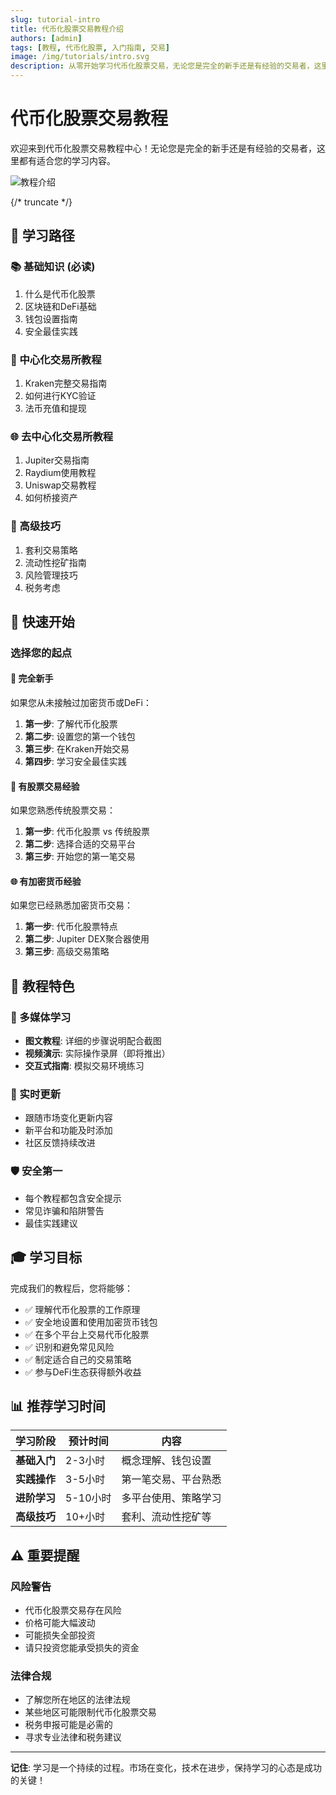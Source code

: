 ```yaml
---
slug: tutorial-intro
title: 代币化股票交易教程介绍
authors: [admin]
tags: [教程, 代币化股票, 入门指南, 交易]
image: /img/tutorials/intro.svg
description: 从零开始学习代币化股票交易，无论您是完全的新手还是有经验的交易者，这里都有适合您的学习内容。
---
```


# 代币化股票交易教程

欢迎来到代币化股票交易教程中心！无论您是完全的新手还是有经验的交易者，这里都有适合您的学习内容。

![教程介绍](/img/tutorials/intro.svg)

{/* truncate */}

## 🎯 学习路径

### 📚 基础知识 (必读)
1. 什么是代币化股票
2. 区块链和DeFi基础
3. 钱包设置指南
4. 安全最佳实践

### 🏦 中心化交易所教程
1. Kraken完整交易指南
2. 如何进行KYC验证
3. 法币充值和提现

### 🌐 去中心化交易所教程
1. Jupiter交易指南
2. Raydium使用教程
3. Uniswap交易教程
4. 如何桥接资产

### 🔧 高级技巧
1. 套利交易策略
2. 流动性挖矿指南
3. 风险管理技巧
4. 税务考虑

## 🚀 快速开始

### 选择您的起点

#### 🔰 完全新手
如果您从未接触过加密货币或DeFi：

1. **第一步**: 了解代币化股票
2. **第二步**: 设置您的第一个钱包
3. **第三步**: 在Kraken开始交易
4. **第四步**: 学习安全最佳实践

#### 💼 有股票交易经验
如果您熟悉传统股票交易：

1. **第一步**: 代币化股票 vs 传统股票
2. **第二步**: 选择合适的交易平台
3. **第三步**: 开始您的第一笔交易

#### 🌐 有加密货币经验
如果您已经熟悉加密货币交易：

1. **第一步**: 代币化股票特点
2. **第二步**: Jupiter DEX聚合器使用
3. **第三步**: 高级交易策略

## 📖 教程特色

### 🎥 多媒体学习
- **图文教程**: 详细的步骤说明配合截图
- **视频演示**: 实际操作录屏（即将推出）
- **交互式指南**: 模拟交易环境练习

### 🔄 实时更新
- 跟随市场变化更新内容
- 新平台和功能及时添加
- 社区反馈持续改进

### 🛡️ 安全第一
- 每个教程都包含安全提示
- 常见诈骗和陷阱警告
- 最佳实践建议

## 🎓 学习目标

完成我们的教程后，您将能够：

- ✅ 理解代币化股票的工作原理
- ✅ 安全地设置和使用加密货币钱包
- ✅ 在多个平台上交易代币化股票
- ✅ 识别和避免常见风险
- ✅ 制定适合自己的交易策略
- ✅ 参与DeFi生态获得额外收益

## 📊 推荐学习时间

| 学习阶段 | 预计时间 | 内容 |
|----------|----------|------|
| **基础入门** | 2-3小时 | 概念理解、钱包设置 |
| **实践操作** | 3-5小时 | 第一笔交易、平台熟悉 |
| **进阶学习** | 5-10小时 | 多平台使用、策略学习 |
| **高级技巧** | 10+小时 | 套利、流动性挖矿等 |

## ⚠️ 重要提醒

### 风险警告
- 代币化股票交易存在风险
- 价格可能大幅波动
- 可能损失全部投资
- 请只投资您能承受损失的资金

### 法律合规
- 了解您所在地区的法律法规
- 某些地区可能限制代币化股票交易
- 税务申报可能是必需的
- 寻求专业法律和税务建议

---

**记住**: 学习是一个持续的过程。市场在变化，技术在进步，保持学习的心态是成功的关键！